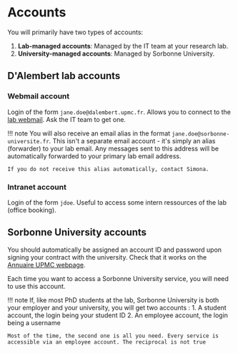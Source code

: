 # Accounts

You will primarily have two types of accounts:

1. **Lab-managed accounts**: Managed by the IT team at your research lab.
2. **University-managed accounts**: Managed by Sorbonne University.

## D'Alembert lab accounts

### Webmail account
Login of the form `jane.doe@dalembert.upmc.fr`. Allows you to connect to the [lab webmail](https://webmail.dalembert.upmc.fr). Ask the IT team to get one.

!!! note
    You will also receive an email alias in the format `jane.doe@sorbonne-universite.fr`. This isn't a separate email account - it's simply an alias (forwarder) to your lab email. Any messages sent to this address will be automatically forwarded to your primary lab email address.

    If you do not receive this alias automatically, contact Simona.

### Intranet account
Login of the form `jdoe`. Useful to access some intern ressources of the lab (office booking).

## Sorbonne University accounts

You should automatically be assigned an account ID and password upon signing your contract with the university. Check that it works on the [Annuaire UPMC webpage](https://www.annuaire.upmc.fr/).

Each time you want to access a Sorbonne University service, you will need to use this account.

!!! note
    If, like most PhD students at the lab, Sorbonne University is both your employer and your university, you will get two accounts :
    1. A student account, the login being your student ID
    2. An employee account, the login being a username

    Most of the time, the second one is all you need. Every service is accessible via an employee account. The reciprocal is not true